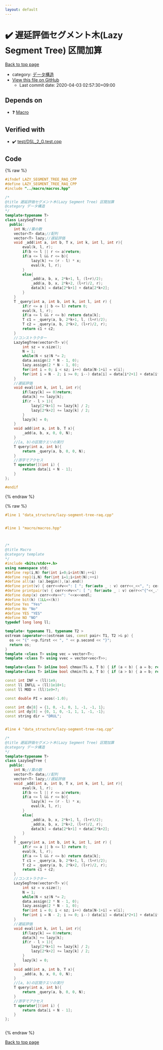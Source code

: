 ```yaml
---
layout: default
---
```


<!-- mathjax config similar to math.stackexchange -->
<script type="text/javascript" async
  src="https://cdnjs.cloudflare.com/ajax/libs/mathjax/2.7.5/MathJax.js?config=TeX-MML-AM_CHTML">
</script>
<script type="text/x-mathjax-config">
  MathJax.Hub.Config({
    TeX: { equationNumbers: { autoNumber: "AMS" }},
    tex2jax: {
      inlineMath: [ ['$','$'] ],
      processEscapes: true
    },
    "HTML-CSS": { matchFontHeight: false },
    displayAlign: "left",
    displayIndent: "2em"
  });
</script>

<script type="text/javascript" src="https://cdnjs.cloudflare.com/ajax/libs/jquery/3.4.1/jquery.min.js"></script>
<script src="https://cdn.jsdelivr.net/npm/jquery-balloon-js@1.1.2/jquery.balloon.min.js" integrity="sha256-ZEYs9VrgAeNuPvs15E39OsyOJaIkXEEt10fzxJ20+2I=" crossorigin="anonymous"></script>
<script type="text/javascript" src="../../assets/js/copy-button.js"></script>
<link rel="stylesheet" href="../../assets/css/copy-button.css" />


# :heavy_check_mark: 遅延評価セグメント木(Lazy Segment Tree) 区間加算

<a href="../../index.html">Back to top page</a>

* category: <a href="../../index.html#c1c7278649b583761cecd13e0628181d">データ構造</a>
* <a href="{{ site.github.repository_url }}/blob/master/data_structure/lazy-segment-tree-raq.cpp">View this file on GitHub</a>
    - Last commit date: 2020-04-03 02:57:30+09:00




## Depends on

* :question: <a href="../macro/macros.hpp.html">Macro</a>


## Verified with

* :heavy_check_mark: <a href="../../verify/test/DSL_2_G.test.cpp.html">test/DSL_2_G.test.cpp</a>


## Code

<a id="unbundled"></a>
{% raw %}
```cpp
#ifndef LAZY_SEGMENT_TREE_RAQ_CPP
#define LAZY_SEGMENT_TREE_RAQ_CPP
#include "../macro/macros.hpp"

/*
@title 遅延評価セグメント木(Lazy Segment Tree) 区間加算
@category データ構造
*/
template<typename T>
class LazySegTree {
  public:
    int N;//葉の数
    vector<T> data;//配列
    vector<T> lazy;//遅延評価
    void _add(int a, int b, T x, int k, int l, int r){
        eval(k, l, r);
        if(b <= l || r <= a)return;
        if(a <= l && r <= b){
            lazy[k] += (r - l) * x;
            eval(k, l, r);
        }
        else{
            _add(a, b, x, 2*k+1, l, (l+r)/2);
            _add(a, b, x, 2*k+2, (l+r)/2, r);
            data[k] = data[2*k+1] + data[2*k+2];
        }
    }
    T _query(int a, int b, int k, int l, int r) {
        if(r <= a || b <= l) return 0;
        eval(k, l, r);
        if(a <= l && r <= b) return data[k];
        T c1 = _query(a, b, 2*k+1, l, (l+r)/2);
        T c2 = _query(a, b, 2*k+2, (l+r)/2, r);
        return c1 + c2;
    }
    //コンストラクター
    LazySegTree(vector<T> v){
        int sz = v.size();
        N = 1;
        while(N < sz)N *= 2;
        data.assign(2 * N - 1, 0);
        lazy.assign(2 * N - 1, 0);
        for(int i = 0; i < sz; i++) data[N-1+i] = v[i];
        for(int i = N - 2; i >= 0; i--) data[i] = data[i*2+1] + data[i*2+2];
    }
    //遅延評価
    void eval(int k, int l, int r){
        if(lazy[k] == 0)return;
        data[k] += lazy[k];
        if(r - l > 1){
            lazy[2*k+1] += lazy[k] / 2;
            lazy[2*k+2] += lazy[k] / 2;
        }
        lazy[k] = 0;
    }
    void add(int a, int b, T x){
        _add(a, b, x, 0, 0, N);
    }
    //[a, b)の区間クエリの実行
    T query(int a, int b){
        return _query(a, b, 0, 0, N);
    }
    //添字でアクセス
    T operator[](int i) {
        return data[i + N - 1];
    }
};

#endif
```
{% endraw %}

<a id="bundled"></a>
{% raw %}
```cpp
#line 1 "data_structure/lazy-segment-tree-raq.cpp"


#line 1 "macro/macros.hpp"



/*
@title Macro
@category template
*/
#include <bits/stdc++.h>
using namespace std;
#define rep(i,N) for(int i=0;i<int(N);++i)
#define rep1(i,N) for(int i=1;i<int(N);++i)
#define all(a) (a).begin(),(a).end()
#define print(v) { cerr<<#v<<": [ "; for(auto _ : v) cerr<<_<<", "; cerr<<"]"<<endl; }
#define printpair(v) { cerr<<#v<<": [ "; for(auto _ : v) cerr<<"{"<<_.first<<","<<_.second<<"}"<<", "; cerr<<"]"<<endl; }
#define dump(x) cerr<<#x<<": "<<x<<endl;
#define bit(k) (1LL<<(k))
#define Yes "Yes"
#define No "No"
#define YES "YES"
#define NO "NO"
typedef long long ll;

template< typename T1, typename T2 >
ostream &operator<<(ostream &os, const pair< T1, T2 >& p) {
  os << "{" <<p.first << ", " << p.second << "}";
  return os;
}
template <class T> using vec = vector<T>;
template <class T> using vvec = vector<vec<T>>;

template<class T> inline bool chmax(T& a, T b) { if (a < b) { a = b; return true; } return false; }
template<class T> inline bool chmin(T& a, T b) { if (a > b) { a = b; return true; } return false; }

const int INF = (ll)1e9;
const ll INFLL = (ll)1e18+1;
const ll MOD = (ll)1e9+7;

const double PI = acos(-1.0);

const int dx[8] = {1, 0, -1, 0, 1, -1, -1, 1};
const int dy[8] = {0, 1, 0, -1, 1, 1, -1, -1};
const string dir = "DRUL";


#line 4 "data_structure/lazy-segment-tree-raq.cpp"

/*
@title 遅延評価セグメント木(Lazy Segment Tree) 区間加算
@category データ構造
*/
template<typename T>
class LazySegTree {
  public:
    int N;//葉の数
    vector<T> data;//配列
    vector<T> lazy;//遅延評価
    void _add(int a, int b, T x, int k, int l, int r){
        eval(k, l, r);
        if(b <= l || r <= a)return;
        if(a <= l && r <= b){
            lazy[k] += (r - l) * x;
            eval(k, l, r);
        }
        else{
            _add(a, b, x, 2*k+1, l, (l+r)/2);
            _add(a, b, x, 2*k+2, (l+r)/2, r);
            data[k] = data[2*k+1] + data[2*k+2];
        }
    }
    T _query(int a, int b, int k, int l, int r) {
        if(r <= a || b <= l) return 0;
        eval(k, l, r);
        if(a <= l && r <= b) return data[k];
        T c1 = _query(a, b, 2*k+1, l, (l+r)/2);
        T c2 = _query(a, b, 2*k+2, (l+r)/2, r);
        return c1 + c2;
    }
    //コンストラクター
    LazySegTree(vector<T> v){
        int sz = v.size();
        N = 1;
        while(N < sz)N *= 2;
        data.assign(2 * N - 1, 0);
        lazy.assign(2 * N - 1, 0);
        for(int i = 0; i < sz; i++) data[N-1+i] = v[i];
        for(int i = N - 2; i >= 0; i--) data[i] = data[i*2+1] + data[i*2+2];
    }
    //遅延評価
    void eval(int k, int l, int r){
        if(lazy[k] == 0)return;
        data[k] += lazy[k];
        if(r - l > 1){
            lazy[2*k+1] += lazy[k] / 2;
            lazy[2*k+2] += lazy[k] / 2;
        }
        lazy[k] = 0;
    }
    void add(int a, int b, T x){
        _add(a, b, x, 0, 0, N);
    }
    //[a, b)の区間クエリの実行
    T query(int a, int b){
        return _query(a, b, 0, 0, N);
    }
    //添字でアクセス
    T operator[](int i) {
        return data[i + N - 1];
    }
};



```
{% endraw %}

<a href="../../index.html">Back to top page</a>

